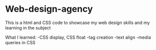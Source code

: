 # Web-design-agency
This is a html and CSS code to showcase my web design skills and my learning in the subject

What I learned:
-CSS display, CSS float 
-tag creation 
-text align 
-media queries in CSS

